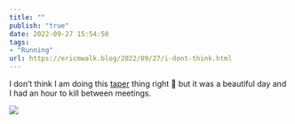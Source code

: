 ```yaml
---
title: ""
publish: "true"
date: 2022-09-27 15:54:50
tags:
- "Running"
url: https://ericmwalk.blog/2022/09/27/i-dont-think.html
---
```

I don’t think I am doing this [taper](http://www.strava.com/activities/7876704101) thing right 🫣 but it was a beautiful day and I had an hour to kill between meetings.


![](https://ericmwalk.blog/uploads/2022/57c75044d2.jpg)